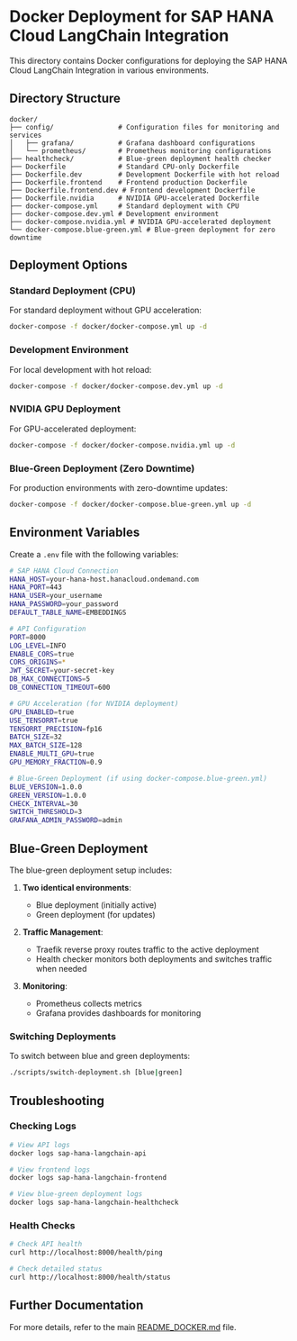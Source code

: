 # Docker Deployment for SAP HANA Cloud LangChain Integration

This directory contains Docker configurations for deploying the SAP HANA Cloud LangChain Integration in various environments.

## Directory Structure

```
docker/
├── config/                # Configuration files for monitoring and services
│   ├── grafana/           # Grafana dashboard configurations
│   └── prometheus/        # Prometheus monitoring configurations
├── healthcheck/           # Blue-green deployment health checker
├── Dockerfile             # Standard CPU-only Dockerfile
├── Dockerfile.dev         # Development Dockerfile with hot reload
├── Dockerfile.frontend    # Frontend production Dockerfile
├── Dockerfile.frontend.dev # Frontend development Dockerfile
├── Dockerfile.nvidia      # NVIDIA GPU-accelerated Dockerfile
├── docker-compose.yml     # Standard deployment with CPU
├── docker-compose.dev.yml # Development environment
├── docker-compose.nvidia.yml # NVIDIA GPU-accelerated deployment
└── docker-compose.blue-green.yml # Blue-green deployment for zero downtime
```

## Deployment Options

### Standard Deployment (CPU)

For standard deployment without GPU acceleration:

```bash
docker-compose -f docker/docker-compose.yml up -d
```

### Development Environment

For local development with hot reload:

```bash
docker-compose -f docker/docker-compose.dev.yml up -d
```

### NVIDIA GPU Deployment

For GPU-accelerated deployment:

```bash
docker-compose -f docker/docker-compose.nvidia.yml up -d
```

### Blue-Green Deployment (Zero Downtime)

For production environments with zero-downtime updates:

```bash
docker-compose -f docker/docker-compose.blue-green.yml up -d
```

## Environment Variables

Create a `.env` file with the following variables:

```bash
# SAP HANA Cloud Connection
HANA_HOST=your-hana-host.hanacloud.ondemand.com
HANA_PORT=443
HANA_USER=your_username
HANA_PASSWORD=your_password
DEFAULT_TABLE_NAME=EMBEDDINGS

# API Configuration
PORT=8000
LOG_LEVEL=INFO
ENABLE_CORS=true
CORS_ORIGINS=*
JWT_SECRET=your-secret-key
DB_MAX_CONNECTIONS=5
DB_CONNECTION_TIMEOUT=600

# GPU Acceleration (for NVIDIA deployment)
GPU_ENABLED=true
USE_TENSORRT=true
TENSORRT_PRECISION=fp16
BATCH_SIZE=32
MAX_BATCH_SIZE=128
ENABLE_MULTI_GPU=true
GPU_MEMORY_FRACTION=0.9

# Blue-Green Deployment (if using docker-compose.blue-green.yml)
BLUE_VERSION=1.0.0
GREEN_VERSION=1.0.0
CHECK_INTERVAL=30
SWITCH_THRESHOLD=3
GRAFANA_ADMIN_PASSWORD=admin
```

## Blue-Green Deployment

The blue-green deployment setup includes:

1. **Two identical environments**:
   - Blue deployment (initially active)
   - Green deployment (for updates)

2. **Traffic Management**:
   - Traefik reverse proxy routes traffic to the active deployment
   - Health checker monitors both deployments and switches traffic when needed

3. **Monitoring**:
   - Prometheus collects metrics
   - Grafana provides dashboards for monitoring

### Switching Deployments

To switch between blue and green deployments:

```bash
./scripts/switch-deployment.sh [blue|green]
```

## Troubleshooting

### Checking Logs

```bash
# View API logs
docker logs sap-hana-langchain-api

# View frontend logs
docker logs sap-hana-langchain-frontend

# View blue-green deployment logs
docker logs sap-hana-langchain-healthcheck
```

### Health Checks

```bash
# Check API health
curl http://localhost:8000/health/ping

# Check detailed status
curl http://localhost:8000/health/status
```

## Further Documentation

For more details, refer to the main [README_DOCKER.md](../README_DOCKER.md) file.